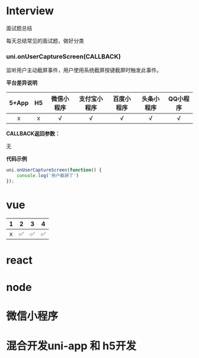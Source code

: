 # Interview
面试题总结

每天总结常见的面试题，做好分类

### uni.onUserCaptureScreen(CALLBACK)

监听用户主动截屏事件，用户使用系统截屏按键截屏时触发此事件。
 
**平台差异说明**

|5+App|H5|微信小程序|支付宝小程序|百度小程序|头条小程序|QQ小程序|
|:-:|:-:|:-:|:-:|:-:|:-:|:-:|
|x|x|√|√|√|√|√|

**CALLBACK返回参数：**

无

**代码示例**

```javascript
uni.onUserCaptureScreen(function() {
    console.log('用户截屏了')
});
```

# vue
|1|2|3|4|
|:-:|:-:|:-:|:-:|
|x|✅|✅|✅|




# react







# node






# 微信小程序








# 混合开发uni-app 和 h5开发

